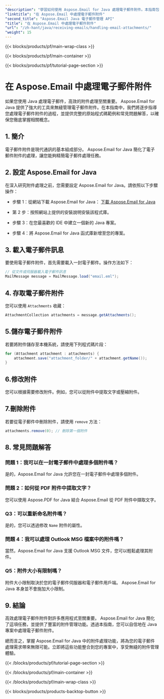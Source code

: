 ```yaml
---
"description": "學習如何使用 Aspose.Email for Java 處理電子郵件附件。本指南包含原始程式碼和常見問題解答，可協助您有效率地管理電子郵件附件。"
"linktitle": "在 Aspose.Email 中處理電子郵件附件"
"second_title": "Aspose.Email Java 電子郵件管理 API"
"title": "在 Aspose.Email 中處理電子郵件附件"
"url": "/zh-hant/java/receiving-emails/handling-email-attachments/"
"weight": 15
---
```


{{< blocks/products/pf/main-wrap-class >}}

{{< blocks/products/pf/main-container >}}

{{< blocks/products/pf/tutorial-page-section >}}

# 在 Aspose.Email 中處理電子郵件附件


如果您使用 Java 處理電子郵件，高效的附件處理至關重要。 Aspose.Email for Java 提供了強大的工具來無縫管理電子郵件附件。在本指南中，我們將逐步指導您處理電子郵件附件的過程，並提供完整的原始程式碼範例和常見問題解答，以確保您徹底掌握相關概念。

## 1. 簡介

電子郵件附件是現代通訊的基本組成部分。 Aspose.Email for Java 簡化了電子郵件附件的處理，讓您能夠精簡電子郵件處理任務。

## 2. 設定 Aspose.Email for Java

在深入研究附件處理之前，您需要設定 Aspose.Email for Java。請依照以下步驟操作：

- 步驟 1：從網站下載 Aspose.Email for Java： [下載 Aspose.Email for Java](https://releases.aspose.com/email/java/)

- 第 2 步：按照網站上提供的安裝說明安裝該程式庫。

- 步驟 3：在您最喜歡的 IDE 中建立一個新的 Java 專案。

- 步驟 4：將 Aspose.Email for Java 函式庫新增至您的專案。

## 3. 載入電子郵件訊息

要使用電子郵件附件，首先需要載入一封電子郵件。操作方法如下：

```java
// 從文件或伺服器載入電子郵件訊息
MailMessage message = MailMessage.load("email.eml");
```

## 4. 存取電子郵件附件

您可以使用 `Attachments` 收藏：

```java
AttachmentCollection attachments = message.getAttachments();
```

## 5.儲存電子郵件附件

若要將附件儲存至本機系統，請使用下列程式碼片段：

```java
for (Attachment attachment : attachments) {
    attachment.save("attachment_folder/" + attachment.getName());
}
```

## 6.修改附件

您可以根據需要修改附件。例如，您可以從附件中提取文字或壓縮附件。

## 7.刪除附件

若要從電子郵件中刪除附件，請使用 `remove` 方法：

```java
attachments.remove(0); // 刪除第一個附件
```

## 8. 常見問題解答

### 問題 1：我可以在一封電子郵件中處理多個附件嗎？

是的，Aspose.Email for Java 允許您在一封電子郵件中處理多個附件。

### 問題 2：如何從 PDF 附件中提取文字？

您可以使用 Aspose.PDF for Java 結合 Aspose.Email 從 PDF 附件中擷取文字。

### Q3：可以重新命名附件嗎？

是的，您可以透過修改 `Name` 附件的屬性。

### 問題 4：我可以處理 Outlook MSG 檔案中的附件嗎？

當然，Aspose.Email for Java 支援 Outlook MSG 文件，您可以輕鬆處理其附件。

### Q5：附件大小有限制嗎？

附件大小限制取決於您的電子郵件伺服器和電子郵件用戶端。 Aspose.Email for Java 本身並不會施加大小限制。

## 9. 結論

高效處理電子郵件附件對許多應用程式至關重要。 Aspose.Email for Java 簡化了這項任務，並提供了豐富的附件管理功能。透過本指南，您可以自信地在 Java 專案中處理電子郵件附件。

總而言之，掌握 Aspose.Email for Java 中的附件處理功能，將為您的電子郵件處理需求帶來無限可能。立即將這些功能整合到您的專案中，享受無縫的附件管理體驗。

{{< /blocks/products/pf/tutorial-page-section >}}

{{< /blocks/products/pf/main-container >}}

{{< /blocks/products/pf/main-wrap-class >}}

{{< blocks/products/products-backtop-button >}}